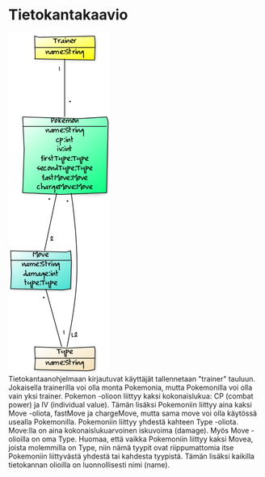 <h1>Tietokantakaavio</h1>

![GitHub Logo](images/classdiagram1.png)
<br/>
Tietokantaanohjelmaan kirjautuvat käyttäjät tallennetaan "trainer" tauluun. Jokaisella trainerilla voi olla monta Pokemonia, mutta
Pokemonilla voi olla vain yksi trainer. Pokemon -olioon liittyy kaksi kokonaislukua: CP (combat power) ja IV (individual value).
Tämän lisäksi Pokemoniin liittyy aina kaksi Move -oliota, fastMove ja chargeMove, mutta sama move voi olla käytössä usealla
Pokemonilla. Pokemoniin liittyy yhdestä kahteen Type -oliota. Move:lla on aina kokonaislukuarvoinen iskuvoima (damage). Myös Move
-olioilla on oma Type. Huomaa, että vaikka Pokemoniin liittyy kaksi Movea, joista molemmilla on Type, niin nämä tyypit ovat 
riippumattomia itse Pokemoniin liittyvästä yhdestä tai kahdesta tyypistä. Tämän lisäksi kaikilla tietokannan olioilla on 
luonnollisesti nimi (name). 
